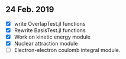 ## 24 Feb. 2019
- [x] write OverlapTest.jl functions
- [x] Rewrite BasisTest.jl functions
- [x] Work on kinetic energy module
- [x] Nuclear attraction module
- [ ] Electron-electron coulomb integral module.
